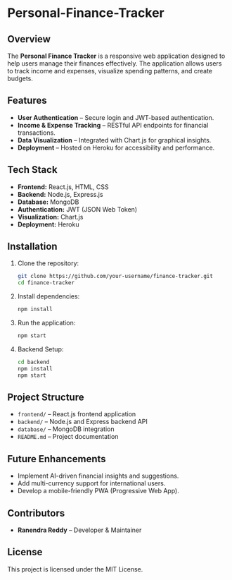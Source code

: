 # Personal-Finance-Tracker

## Overview
The **Personal Finance Tracker** is a responsive web application designed to help users manage their finances effectively. The application allows users to track income and expenses, visualize spending patterns, and create budgets.

## Features
- **User Authentication** – Secure login and JWT-based authentication.
- **Income & Expense Tracking** – RESTful API endpoints for financial transactions.
- **Data Visualization** – Integrated with Chart.js for graphical insights.
- **Deployment** – Hosted on Heroku for accessibility and performance.

## Tech Stack
- **Frontend:** React.js, HTML, CSS
- **Backend:** Node.js, Express.js
- **Database:** MongoDB
- **Authentication:** JWT (JSON Web Token)
- **Visualization:** Chart.js
- **Deployment:** Heroku

## Installation
1. Clone the repository:
   ```bash
   git clone https://github.com/your-username/finance-tracker.git
   cd finance-tracker
   ```
2. Install dependencies:
   ```bash
   npm install
   ```
3. Run the application:
   ```bash
   npm start
   ```
4. Backend Setup:
   ```bash
   cd backend
   npm install
   npm start
   ```

## Project Structure
- `frontend/` – React.js frontend application
- `backend/` – Node.js and Express backend API
- `database/` – MongoDB integration
- `README.md` – Project documentation

## Future Enhancements
- Implement AI-driven financial insights and suggestions.
- Add multi-currency support for international users.
- Develop a mobile-friendly PWA (Progressive Web App).

## Contributors
- **Ranendra Reddy** – Developer & Maintainer

## License
This project is licensed under the MIT License.

